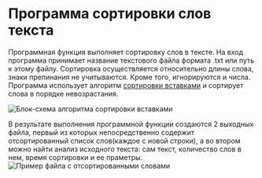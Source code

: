 # Программа сортировки слов текста
Программная функция выполняет сортировку слов в тексте.
 На вход программа принимает название текстового файла формата .txt или путь к этому файлу. Сортировка осуществляется относительно длины слова, знаки препинания не учитываются. Кроме того, игнорируются и числа. Программа использует алгоритм [сортировки вставками](https://youtu.be/a4IQKxDyR6s) и сортирует слова в порядке невозрастания.

 ![Блок-схема алгоритма сортировки вставками](https://github.com/pasoffy/practice_suai/raw/master/C:/Users/Софья/diagram(24).png)

 В результате выполнения программной функции создаются 2 выходных файла, первый из которых непосредственно содержит отсортированный список слов(каждое с новой строки), а во втором можно найти анализ исходного текста: сам текст, количество слов в нем, время сортировки и ее праметры.
 ![Пример файла с отсортированными словами](C:\\User\\Софья\\Pictures\\Screenshots\\(320).png)
